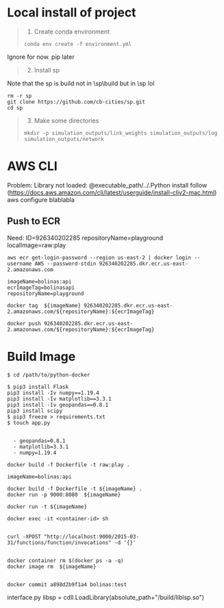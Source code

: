 # Local install of project
> 1. Create conda environment 
> 
> `conda env create -f environment.yml`

Ignore for now. pip later


	
> 2. Install sp

Note that the sp is build not in \sp\build but in \sp lol 
```
rm -r sp
git clone https://github.com/cb-cities/sp.git
cd sp

```

	
> 3. Make some directories 
> 
> `mkdir -p simulation_outputs/link_weights simulation_outputs/log simulation_outputs/network`




# AWS CLI
Problem: Library not loaded: @executable_path/../.Python
install follow (https://docs.aws.amazon.com/cli/latest/userguide/install-cliv2-mac.html)
aws configure 
blablabla

## Push to ECR
Need: 
ID=926340202285
repositoryName=playground
localImage=raw:play

```
aws ecr get-login-password --region us-east-2 | docker login --username AWS --password-stdin 926340202285.dkr.ecr.us-east-2.amazonaws.com 
```   
```
imageName=bolinas:api
ecrImageTag=bolinasapi
repositoryName=playground

docker tag  ${imageName} 926340202285.dkr.ecr.us-east-2.amazonaws.com/${repositoryName}:${ecrImageTag}

docker push 926340202285.dkr.ecr.us-east-2.amazonaws.com/${repositoryName}:${ecrImageTag}    
```

# Build Image
```
$ cd /path/to/python-docker

$ pip3 install Flask
pip3 install -Iv numpy==1.19.4
pip3 install -Iv matplotlib==3.3.1
pip3 install -Iv geopandas==0.8.1
pip3 install scipy
$ pip3 freeze > requirements.txt
$ touch app.py


  - geopandas=0.8.1
  - matplotlib=3.3.1
  - numpy=1.19.4

docker build -f Dockerfile -t raw:play .

```

```
imageName=bolinas:api

docker build -f Dockerfile -t ${imageName} .
docker run -p 9000:8080  ${imageName}

docker run -t ${imageName}

docker exec -it <container-id> sh


curl -XPOST "http://localhost:9000/2015-03-31/functions/function/invocations" -d '{}'


docker container rm $(docker ps -a -q)
docker image rm  ${imageName}


docker commit a898d2b9f1a4 bolinas:test

```

interface.py
libsp = cdll.LoadLibrary(absolute_path+"/build/liblsp.so")


